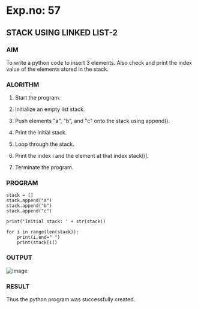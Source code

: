 # Exp.no: 57
## STACK USING LINKED LIST-2

### AIM

To write a python code to insert 3 elements. Also check and print the index value of the elements stored in the stack.

### ALORITHM 

1. Start the program.

2. Initialize an empty list stack.

3. Push elements "a", "b", and "c" onto the stack using append().

4. Print the initial stack.

5. Loop through the stack.

6. Print the index i and the element at that index stack[i].

7. Terminate the program.

### PROGRAM

```
stack = []
stack.append("a")
stack.append("b")
stack.append("c")

print('Initial stack: ' + str(stack))

for i in range(len(stack)):
    print(i,end=" ")
    print(stack[i])
```

### OUTPUT

![image](https://github.com/user-attachments/assets/1ed8257f-c265-493b-996a-2fc86cdfee5c)

### RESULT

Thus the python program was successfully created.
